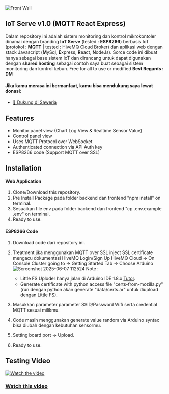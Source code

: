 ![Front Wall](https://github.com/user-attachments/assets/c773bb4b-0480-4c07-8387-2ff702dc290b)

## IoT Serve v1.0 (MQTT React Express)
Dalam repository ini adalah sistem monitoring dan kontrol mikrokontoler dinamai dengan branding **IoT Serve** (tested : **ESP8266**) berbasis IoT (protokol : **MQTT** | tested : HiveMQ Cloud Broker) dan aplikasi web dengan stack Javascript (**M**ySql, **E**xpress, **R**eact, **N**odeJs). Sorce code ini dibuat hanya sebagai base sistem IoT dan dirancang untuk dapat digunakan dengan **shared hosting** sebagai contoh saya buat sebagai sistem monitoring dan kontrol kebun. Free for all to use or modified **Best Regards : DM**

#### Jika kamu merasa ini bermanfaat, kamu bisa mendukung saya lewat donasi:
- [🎁 Dukung di Saweria](https://saweria.co/dmaulana)

## Features 
- Monitor panel view (Chart Log View & Realtime Sensor Value)
- Control panel view
- Uses MQTT Protocol over WebSocket
- Authenticated connection via API Auth key
- ESP8266 code (Support MQTT over SSL)

## Installation
#### Web Application
1. Clone/Download this repository.
2. Pre Install Package pada folder backend dan frontend "npm install" on terminal.
3. Sesuaikan file env pada folder backend dan frontend "cp .env.example .env" on terminal.
4. Ready to use.

#### ESP8266 Code
1. Download code dari repository ini.
2. Treatment jika menggunakan MQTT over SSL inject SSL certificate mengacu dokumentasi HiveMQ
   Login/Sign Up HiveMQ Cloud -> On Console Cluster going to -> Getting Started Tab -> Choose Arduino
   ![Screenshot 2025-06-07 112524](https://github.com/user-attachments/assets/35cd1de4-1ca7-461d-8fcc-42dec78361f0)
   Note :
   - Little FS Uploder hanya jalan di Arduino IDE 1.8.x [Tutor](https://randomnerdtutorials.com/install-esp8266-nodemcu-littlefs-arduino/).
   - Generate certificate with python access file "certs-from-mozilla.py" (run dengan python akan generate "data/certs.ar" untuk diupload dengan Little FS).
  
4. Masukkan parameter parameter SSID/Password Wifi serta credential MQTT sesuai milikmu.
5. Code masih menggunakan generate value random via Arduino syntax bisa diubah dengan kebutuhan sensormu.
6. Setting board port -> Upload.
7. Ready to use.

## Testing Video
[![Watch the video](https://img.youtube.com/vi/6AZEsBuW6Ag/maxresdefault.jpg)](https://youtu.be/6AZEsBuW6Ag)
### [Watch this video](https://youtu.be/6AZEsBuW6Ag)
